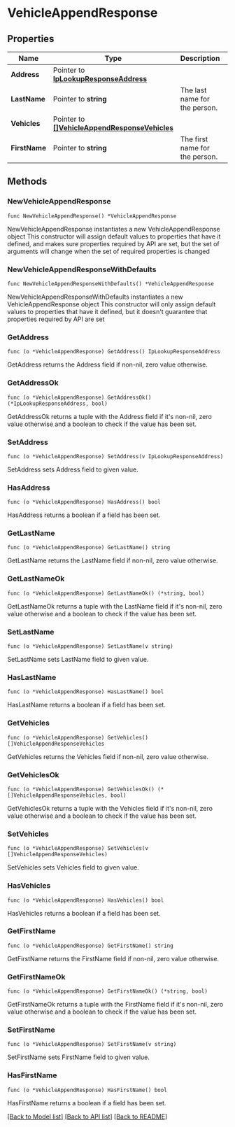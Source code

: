 # VehicleAppendResponse

## Properties

Name | Type | Description | Notes
------------ | ------------- | ------------- | -------------
**Address** | Pointer to [**IpLookupResponseAddress**](IpLookupResponseAddress.md) |  | [optional] 
**LastName** | Pointer to **string** | The last name for the person. | [optional] 
**Vehicles** | Pointer to [**[]VehicleAppendResponseVehicles**](VehicleAppendResponseVehicles.md) |  | [optional] 
**FirstName** | Pointer to **string** | The first name for the person. | [optional] 

## Methods

### NewVehicleAppendResponse

`func NewVehicleAppendResponse() *VehicleAppendResponse`

NewVehicleAppendResponse instantiates a new VehicleAppendResponse object
This constructor will assign default values to properties that have it defined,
and makes sure properties required by API are set, but the set of arguments
will change when the set of required properties is changed

### NewVehicleAppendResponseWithDefaults

`func NewVehicleAppendResponseWithDefaults() *VehicleAppendResponse`

NewVehicleAppendResponseWithDefaults instantiates a new VehicleAppendResponse object
This constructor will only assign default values to properties that have it defined,
but it doesn't guarantee that properties required by API are set

### GetAddress

`func (o *VehicleAppendResponse) GetAddress() IpLookupResponseAddress`

GetAddress returns the Address field if non-nil, zero value otherwise.

### GetAddressOk

`func (o *VehicleAppendResponse) GetAddressOk() (*IpLookupResponseAddress, bool)`

GetAddressOk returns a tuple with the Address field if it's non-nil, zero value otherwise
and a boolean to check if the value has been set.

### SetAddress

`func (o *VehicleAppendResponse) SetAddress(v IpLookupResponseAddress)`

SetAddress sets Address field to given value.

### HasAddress

`func (o *VehicleAppendResponse) HasAddress() bool`

HasAddress returns a boolean if a field has been set.

### GetLastName

`func (o *VehicleAppendResponse) GetLastName() string`

GetLastName returns the LastName field if non-nil, zero value otherwise.

### GetLastNameOk

`func (o *VehicleAppendResponse) GetLastNameOk() (*string, bool)`

GetLastNameOk returns a tuple with the LastName field if it's non-nil, zero value otherwise
and a boolean to check if the value has been set.

### SetLastName

`func (o *VehicleAppendResponse) SetLastName(v string)`

SetLastName sets LastName field to given value.

### HasLastName

`func (o *VehicleAppendResponse) HasLastName() bool`

HasLastName returns a boolean if a field has been set.

### GetVehicles

`func (o *VehicleAppendResponse) GetVehicles() []VehicleAppendResponseVehicles`

GetVehicles returns the Vehicles field if non-nil, zero value otherwise.

### GetVehiclesOk

`func (o *VehicleAppendResponse) GetVehiclesOk() (*[]VehicleAppendResponseVehicles, bool)`

GetVehiclesOk returns a tuple with the Vehicles field if it's non-nil, zero value otherwise
and a boolean to check if the value has been set.

### SetVehicles

`func (o *VehicleAppendResponse) SetVehicles(v []VehicleAppendResponseVehicles)`

SetVehicles sets Vehicles field to given value.

### HasVehicles

`func (o *VehicleAppendResponse) HasVehicles() bool`

HasVehicles returns a boolean if a field has been set.

### GetFirstName

`func (o *VehicleAppendResponse) GetFirstName() string`

GetFirstName returns the FirstName field if non-nil, zero value otherwise.

### GetFirstNameOk

`func (o *VehicleAppendResponse) GetFirstNameOk() (*string, bool)`

GetFirstNameOk returns a tuple with the FirstName field if it's non-nil, zero value otherwise
and a boolean to check if the value has been set.

### SetFirstName

`func (o *VehicleAppendResponse) SetFirstName(v string)`

SetFirstName sets FirstName field to given value.

### HasFirstName

`func (o *VehicleAppendResponse) HasFirstName() bool`

HasFirstName returns a boolean if a field has been set.


[[Back to Model list]](../README.md#documentation-for-models) [[Back to API list]](../README.md#documentation-for-api-endpoints) [[Back to README]](../README.md)


